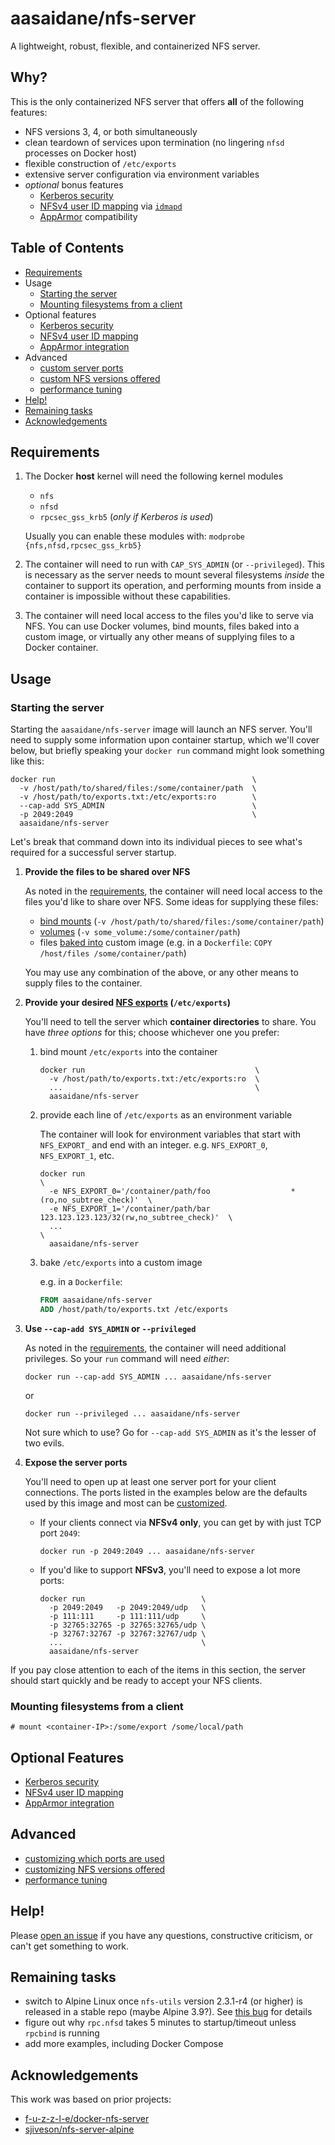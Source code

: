 # aasaidane/nfs-server

A lightweight, robust, flexible, and containerized NFS server.

## Why?

This is the only containerized NFS server that offers **all** of the following features:

- NFS versions 3, 4, or both simultaneously
- clean teardown of services upon termination (no lingering `nfsd` processes on Docker host)
- flexible construction of `/etc/exports`
- extensive server configuration via environment variables
- *optional* bonus features
  - [Kerberos security](doc/feature/kerberos.md)
  - [NFSv4 user ID mapping](doc/feature/nfs4-user-id-mapping.md) via [`idmapd`](http://man7.org/linux/man-pages/man8/idmapd.8.html)
  - [AppArmor](doc/feature/apparmor.md) compatibility

## Table of Contents

* [Requirements](#requirements)
* Usage
  * [Starting the server](#starting-the-server)
  * [Mounting filesystems from a client](#mounting-filesystems-from-a-client)
* Optional features
  * [Kerberos security](doc/feature/kerberos.md)
  * [NFSv4 user ID mapping](doc/feature/nfsv4-user-id-mapping.md)
  * [AppArmor integration](doc/feature/apparmor.md)
* Advanced
  * [custom server ports](doc/advanced/ports.md)
  * [custom NFS versions offered](doc/advanced/nfs-versions.md)
  * [performance tuning](doc/advanced/performance-tuning.md)
* [Help!](#help!)
* [Remaining tasks](#remaining-tasks)
* [Acknowledgements](#acknowledgements)

## Requirements

1. The Docker **host** kernel will need the following kernel modules
   - `nfs`
   - `nfsd`
   - `rpcsec_gss_krb5` (*only if Kerberos is used*)
 
   Usually you can enable these modules with: `modprobe {nfs,nfsd,rpcsec_gss_krb5}`
1. The container will need to run with `CAP_SYS_ADMIN` (or `--privileged`). This is necessary as the server needs to mount several filesystems *inside* the container to support its operation, and performing mounts from inside a container is impossible without these capabilities.
1. The container will need local access to the files you'd like to serve via NFS. You can use Docker volumes, bind mounts, files baked into a custom image, or virtually any other means of supplying files to a Docker container.

## Usage

### Starting the server

Starting the `aasaidane/nfs-server` image will launch an NFS server. You'll need to supply some information upon container startup, which we'll cover below, but briefly speaking your `docker run` command might look something like this:

    docker run                                            \
      -v /host/path/to/shared/files:/some/container/path  \
      -v /host/path/to/exports.txt:/etc/exports:ro        \
      --cap-add SYS_ADMIN                                 \
      -p 2049:2049                                        \
      aasaidane/nfs-server
      
Let's break that command down into its individual pieces to see what's required for a successful server startup.

1. **Provide the files to be shared over NFS**

   As noted in the [requirements](#requirements), the container will need local access to the files you'd like to share over NFS. Some ideas for supplying these files:
   
      * [bind mounts](https://docs.docker.com/storage/bind-mounts/) (`-v /host/path/to/shared/files:/some/container/path`)
      * [volumes](https://docs.docker.com/storage/volumes/) (`-v some_volume:/some/container/path`)
      * files [baked into](https://docs.docker.com/engine/reference/builder/#copy) custom image (e.g. in a `Dockerfile`: `COPY /host/files /some/container/path`)

   You may use any combination of the above, or any other means to supply files to the container.

1. **Provide your desired [NFS exports](https://linux.die.net/man/5/exports) (`/etc/exports`)**

   You'll need to tell the server which **container directories** to share. You have *three options* for this; choose whichever one you prefer:

   1. bind mount `/etc/exports` into the container

          docker run                                      \
            -v /host/path/to/exports.txt:/etc/exports:ro  \
            ...                                           \
            aasaidane/nfs-server
         
   1. provide each line of `/etc/exports` as an environment variable

       The container will look for environment variables that start with `NFS_EXPORT_` and end with an integer. e.g. `NFS_EXPORT_0`, `NFS_EXPORT_1`, etc.

          docker run                                                                       \
            -e NFS_EXPORT_0='/container/path/foo                  *(ro,no_subtree_check)'  \
            -e NFS_EXPORT_1='/container/path/bar 123.123.123.123/32(rw,no_subtree_check)'  \
            ...                                                                            \
            aasaidane/nfs-server

   1. bake `/etc/exports` into a custom image

       e.g. in a `Dockerfile`:

       ```Dockerfile
       FROM aasaidane/nfs-server
       ADD /host/path/to/exports.txt /etc/exports
       ```

1. **Use `--cap-add SYS_ADMIN` or `--privileged`**

   As noted in the [requirements](#requirements), the container will need additional privileges. So your `run` command will need *either*:
   
       docker run --cap-add SYS_ADMIN ... aasaidane/nfs-server
       
    or
    
       docker run --privileged ... aasaidane/nfs-server
       
    Not sure which to use? Go for `--cap-add SYS_ADMIN` as it's the lesser of two evils.

1. **Expose the server ports**

   You'll need to open up at least one server port for your client connections. The ports listed in the examples below are the defaults used by this image and most can be [customized](doc/ports.md).

   * If your clients connect via **NFSv4 only**, you can get by with just TCP port `2049`:
     
         docker run -p 2049:2049 ... aasaidane/nfs-server
           
   * If you'd like to support **NFSv3**, you'll need to expose a lot more ports:
   
         docker run                          \
           -p 2049:2049   -p 2049:2049/udp   \
           -p 111:111     -p 111:111/udp     \
           -p 32765:32765 -p 32765:32765/udp \
           -p 32767:32767 -p 32767:32767/udp \
           ...                               \
           aasaidane/nfs-server
      
If you pay close attention to each of the items in this section, the server should start quickly and be ready to accept your NFS clients.
      
### Mounting filesystems from a client

    # mount <container-IP>:/some/export /some/local/path

## Optional Features

  * [Kerberos security](doc/feature/kerberos.md)
  * [NFSv4 user ID mapping](doc/feature/nfs4-user-id-mapping.md)
  * [AppArmor integration](doc/feature/apparmor.md)
  
## Advanced

  * [customizing which ports are used](doc/advanced/ports.md)
  * [customizing NFS versions offered](doc/advanced/nfs-versions.md)
  * [performance tuning](doc/advanced/performance-tuning.md)

## Help!

Please [open an issue](https://github.com/ehough/docker-nfs-server/issues) if you have any questions, constructive criticism, or can't get something to work.

## Remaining tasks

- switch to Alpine Linux once `nfs-utils` version 2.3.1-r4 (or higher) is released in a stable repo (maybe Alpine 3.9?). See [this bug](https://bugs.alpinelinux.org/issues/8470) for details
- figure out why `rpc.nfsd` takes 5 minutes to startup/timeout unless `rpcbind` is running
- add more examples, including Docker Compose

## Acknowledgements

This work was based on prior projects:

- [f-u-z-z-l-e/docker-nfs-server](https://github.com/f-u-z-z-l-e/docker-nfs-server)
- [sjiveson/nfs-server-alpine](https://github.com/sjiveson/nfs-server-alpine)
